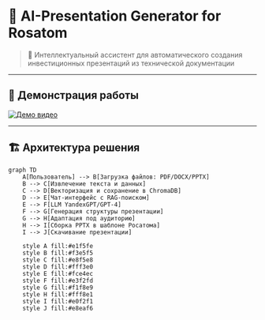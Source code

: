 # 🎯 AI-Presentation Generator for Rosatom

> 🤖 Интеллектуальный ассистент для автоматического создания инвестиционных презентаций из технической документации

---

## 🎥 Демонстрация работы

[![Демо видео](https://img.youtube.com/vi/YOUR_VIDEO_ID/0.jpg)](https://www.youtube.com/watch?v=YOUR_VIDEO_ID)

---

## 🏗️ Архитектура решения

```mermaid
graph TD
    A[Пользователь] --> B[Загрузка файлов: PDF/DOCX/PPTX]
    B --> C[Извлечение текста и данных]
    C --> D[Векторизация и сохранение в ChromaDB]
    D --> E[Чат-интерфейс с RAG-поиском]
    E --> F[LLM YandexGPT/GPT-4]
    F --> G[Генерация структуры презентации]
    G --> H[Адаптация под аудиторию]
    H --> I[Сборка PPTX в шаблоне Росатома]
    I --> J[Скачивание презентации]
    
    style A fill:#e1f5fe
    style B fill:#f3e5f5
    style C fill:#e8f5e8
    style D fill:#fff3e0
    style E fill:#fce4ec
    style F fill:#e3f2fd
    style G fill:#f1f8e9
    style H fill:#fff8e1
    style I fill:#e0f2f1
    style J fill:#e8eaf6
